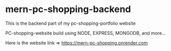 # mern-pc-shopping-backend


This is the backend part of my pc-shopping-portfolio website 

PC-shopping-website build using NODE, EXPRESS, MONGODB, and more...

Here is the website link => https://mern-pc-shopping.onrender.com
